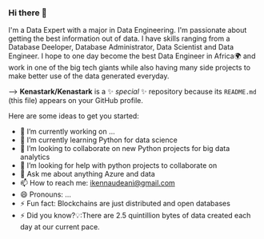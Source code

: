 ### Hi there 👋
I'm a Data Expert with a major in Data Engineering. I'm passionate about getting the best information out of data. I have skills ranging from a Database Deeloper, Database Administrator, Data Scientist and Data Engineer. I hope to one day become the best Data Engineer in Africa🌍 and work in one of the big tech giants while also having many side projects to make better use of the data generated everyday.

-->
**Kenastark/Kenastark** is a ✨ _special_ ✨ repository because its `README.md` (this file) appears on your GitHub profile.

Here are some ideas to get you started:

- 🔭 I’m currently working on ...
- 🌱 I’m currently learning Python for data science
- 👯 I’m looking to collaborate on new Python projects for big data analytics
- 🤔 I’m looking for help with python projects to collaborate on
- 💬 Ask me about anything Azure and data
- 📫 How to reach me: ikennaudeani@gmail.com
- 😄 Pronouns: ...
- ⚡ Fun fact: Blockchains are just distributed and open databases
- ⚡ Did you know?💡:There are 2.5 quintillion bytes of data created each day at our current pace.
